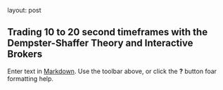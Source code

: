 layout: post

## Trading 10 to 20 second timeframes with the Dempster-Shaffer Theory and Interactive Brokers



Enter text in [Markdown](http://daringfireball.net/projects/markdown/). Use the toolbar above, or click the **?** button foar formatting help.

